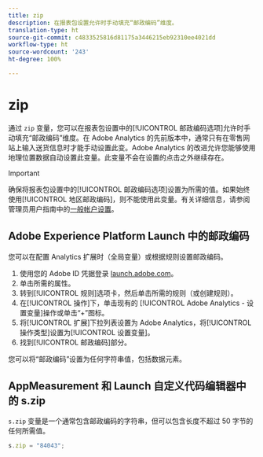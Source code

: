 ```yaml
---
title: zip
description: 在报表包设置允许时手动填充“邮政编码”维度。
translation-type: ht
source-git-commit: c4833525816d81175a3446215eb92310ee4021dd
workflow-type: ht
source-wordcount: '243'
ht-degree: 100%

---
```



# zip

通过 `zip` 变量，您可以在报表包设置中的[!UICONTROL 邮政编码选项]允许时手动填充“邮政编码”维度。在 Adobe Analytics 的先前版本中，通常只有在零售网站上输入送货信息时才能手动设置此变。Adobe Analytics 的改进允许您能够使用地理位置数据自动设置此变量。此变量不会在设置的点击之外继续存在。

>[!IMPORTANT]
>
>确保将报表包设置中的[!UICONTROL 邮政编码选项]设置为所需的值。如果始终使用[!UICONTROL 地区邮政编码]，则不能使用此变量。有关详细信息，请参阅管理员用户指南中的[一般帐户设置](/help/admin/admin/general-acct-settings-admin.md)。

## Adobe Experience Platform Launch 中的邮政编码

您可以在配置 Analytics 扩展时（全局变量）或根据规则设置邮政编码。

1. 使用您的 Adobe ID 凭据登录 [launch.adobe.com](https://launch.adobe.com)。
2. 单击所需的属性。
3. 转到[!UICONTROL 规则]选项卡，然后单击所需的规则（或创建规则）。
4. 在[!UICONTROL 操作]下，单击现有的 [!UICONTROL Adobe Analytics - 设置变量]操作或单击“+”图标。
5. 将[!UICONTROL 扩展]下拉列表设置为 Adobe Analytics，将[!UICONTROL 操作类型]设置为[!UICONTROL 设置变量]。
6. 找到[!UICONTROL 邮政编码]部分。

您可以将“邮政编码”设置为任何字符串值，包括数据元素。

## AppMeasurement 和 Launch 自定义代码编辑器中的 s.zip

`s.zip` 变量是一个通常包含邮政编码的字符串，但可以包含长度不超过 50 字节的任何所需值。

```js
s.zip = "84043";
```
